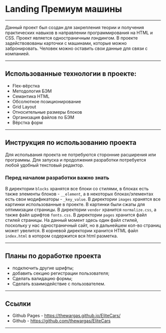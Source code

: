 # Landing Премиум машины

---

Данный проект был создан для закрепления теории и получения практических навыков в направлении программирования на HTML и CSS. Проект является одностраничным лэндингом. В проекте задействовованы карточки с машинами, которые можно забронировать. Человек можно оставить свои данные для связи с компанией.

---

## Использованные технологии в проекте:

- Flex-вёрстка
- Методология БЭМ
- Семантика HTML
- Обсолютное позиционирование
- Grid Layout
- Относительные размеры блоков
- Организация файлов по БЭМ
- Вёрстка форм

---

## Инструкция по использованию проекта

Для испольвания проекта не потребуются сторонние расширения или программы.
Для запуска и продолжения разработки потребуется любой удобный текстовый редактор.

### Перед началом разработки важно знать

В директории `blocks` хранятся все блоки со стилями, в блоках есть также элементы блоков - `__element`, а в некоторых блоках/элементах есть свои модификаторы - `_key_value`.
В директории `images` хранятся все картинки использованные в проекте. В картинки были сжаты для оптимизации страницы.
В директории `vendor` хранится `normalize.css`, а также файл шрифтов `fonts.css`.
В директории `pages` хранится файл стилей страницы. На данный момент здесь один файл стилей, поскольку у нас одностраничный сайт, но в дальнейшем кол-во страниц может увелится.
В корневой директории хранится HTML файл `index.html` в котором содержится вся html разметка.

---

## Планы по доработке проекта

- подключить другие шрифты;
- добавить секцию регистрации пользователя;
- Сделать валидацию формы;
- Сделать взаимодействие с пользователем.

---

## Ссылки

- Github Pages - https://thewargas.github.io/EliteCars/
- Github - https://github.com/thewargas/EliteCars

---
